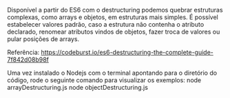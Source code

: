Disponível a partir do ES6 com o destructuring podemos quebrar estruturas complexas, como arrays e objetos, em estruturas mais simples. É possível estabelecer valores padrão, caso a estrutura não contenha o atributo declarado, renomear atributos vindos de objetos, fazer troca de valores ou pular posições de arrays.

Referência:
https://codeburst.io/es6-destructuring-the-complete-guide-7f842d08b98f

Uma vez instalado o Nodejs com o terminal apontando para o diretório do código, rode o seguinte comando para visualizar os exemplos:
    node arrayDestructuring.js
    node objectDestructuring.js